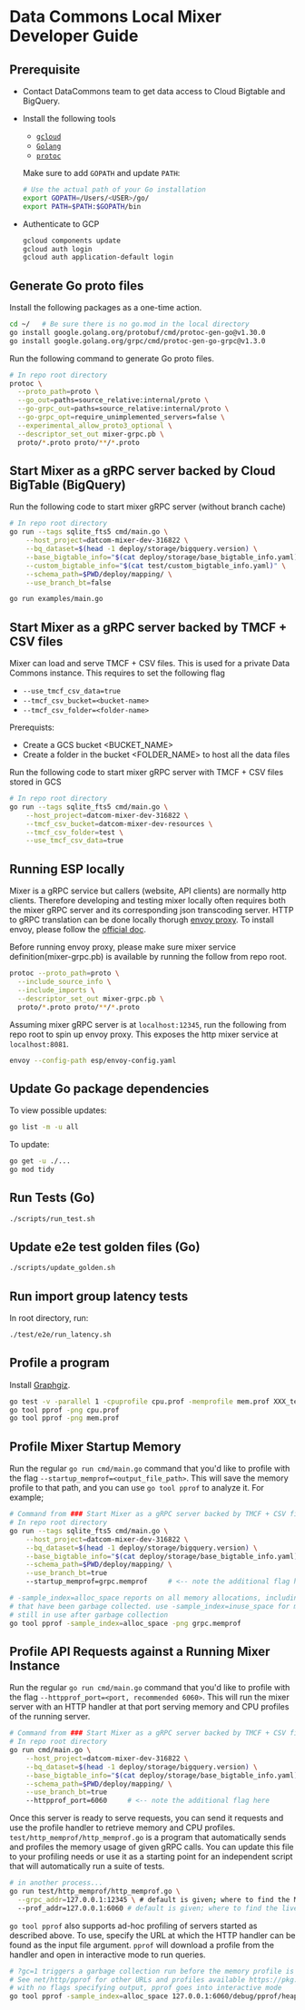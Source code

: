 # Data Commons Local Mixer Developer Guide

## Prerequisite

- Contact DataCommons team to get data access to Cloud Bigtable and BigQuery.

- Install the following tools

  - [`gcloud`](https://cloud.google.com/sdk/docs/install)
  - [`Golang`](https://golang.org/doc/install)
  - [`protoc`](http://google.github.io/proto-lens/installing-protoc.html)

  Make sure to add `GOPATH` and update `PATH`:

  ```bash
  # Use the actual path of your Go installation
  export GOPATH=/Users/<USER>/go/
  export PATH=$PATH:$GOPATH/bin
  ```

- Authenticate to GCP

  ```bash
  gcloud components update
  gcloud auth login
  gcloud auth application-default login
  ```

## Generate Go proto files

Install the following packages as a one-time action.

```bash
cd ~/   # Be sure there is no go.mod in the local directory
go install google.golang.org/protobuf/cmd/protoc-gen-go@v1.30.0
go install google.golang.org/grpc/cmd/protoc-gen-go-grpc@v1.3.0
```

Run the following command to generate Go proto files.

```bash
# In repo root directory
protoc \
  --proto_path=proto \
  --go_out=paths=source_relative:internal/proto \
  --go-grpc_out=paths=source_relative:internal/proto \
  --go-grpc_opt=require_unimplemented_servers=false \
  --experimental_allow_proto3_optional \
  --descriptor_set_out mixer-grpc.pb \
  proto/*.proto proto/**/*.proto
```

## Start Mixer as a gRPC server backed by Cloud BigTable (BigQuery)

Run the following code to start mixer gRPC server (without branch cache)

```bash
# In repo root directory
go run --tags sqlite_fts5 cmd/main.go \
    --host_project=datcom-mixer-dev-316822 \
    --bq_dataset=$(head -1 deploy/storage/bigquery.version) \
    --base_bigtable_info="$(cat deploy/storage/base_bigtable_info.yaml)" \
    --custom_bigtable_info="$(cat test/custom_bigtable_info.yaml)" \
    --schema_path=$PWD/deploy/mapping/ \
    --use_branch_bt=false

go run examples/main.go
```

## Start Mixer as a gRPC server backed by TMCF + CSV files

Mixer can load and serve TMCF + CSV files. This is used for a private Data Commons
instance. This requires to set the following flag

- `--use_tmcf_csv_data=true`
- `--tmcf_csv_bucket=<bucket-name>`
- `--tmcf_csv_folder=<folder-name>`

Prerequists:

- Create a GCS bucket <BUCKET_NAME>
- Create a folder in the bucket <FOLDER_NAME> to host all the data files

Run the following code to start mixer gRPC server with TMCF + CSV files stored in GCS

```bash
# In repo root directory
go run --tags sqlite_fts5 cmd/main.go \
    --host_project=datcom-mixer-dev-316822 \
    --tmcf_csv_bucket=datcom-mixer-dev-resources \
    --tmcf_csv_folder=test \
    --use_tmcf_csv_data=true
```

## Running ESP locally

Mixer is a gRPC service but callers (website, API clients) are normally http
clients. Therefore developing and testing mixer locally often requires both the
mixer gRPC server and its corresponding json transcoding server. HTTP to gRPC
translation can be done locally thorugh [envoy
proxy](https://www.envoyproxy.io/docs/envoy/latest/intro/what_is_envoy). To
install envoy, please follow the [official
doc](https://www.envoyproxy.io/docs/envoy/latest/start/install).

Before running envoy proxy, please make sure mixer service
definition(mixer-grpc.pb) is available by running the follow from repo root.

```sh
protoc --proto_path=proto \
  --include_source_info \
  --include_imports \
  --descriptor_set_out mixer-grpc.pb \
  proto/*.proto proto/**/*.proto
```

Assuming mixer gRPC server is at `localhost:12345`, run the following from repo
root to spin up envoy proxy. This exposes the http mixer service at
`localhost:8081`.

```sh
envoy --config-path esp/envoy-config.yaml
```

## Update Go package dependencies

To view possible updates:

```bash
go list -m -u all
```

To update:

```bash
go get -u ./...
go mod tidy
```

## Run Tests (Go)

```bash
./scripts/run_test.sh
```

## Update e2e test golden files (Go)

```bash
./scripts/update_golden.sh
```

## Run import group latency tests

In root directory, run:

```bash
./test/e2e/run_latency.sh
```

## Profile a program

Install [Graphgiz](https://graphviz.org/).

```bash
go test -v -parallel 1 -cpuprofile cpu.prof -memprofile mem.prof XXX_test.go
go tool pprof -png cpu.prof
go tool pprof -png mem.prof
```

## Profile Mixer Startup Memory

Run the regular `go run cmd/main.go` command that you'd like to profile with the
flag `--startup_memprof=<output_file_path>`. This will save the memory profile
to that path, and you can use `go tool pprof` to analyze it. For example;

```bash
# Command from ### Start Mixer as a gRPC server backed by TMCF + CSV files
# In repo root directory
go run --tags sqlite_fts5 cmd/main.go \
    --host_project=datcom-mixer-dev-316822 \
    --bq_dataset=$(head -1 deploy/storage/bigquery.version) \
    --base_bigtable_info="$(cat deploy/storage/base_bigtable_info.yaml)" \
    --schema_path=$PWD/deploy/mapping/ \
    --use_branch_bt=true
    --startup_memprof=grpc.memprof     # <-- note the additional flag here

# -sample_index=alloc_space reports on all memory allocations, including those
# that have been garbage collected. use -sample_index=inuse_space for memory
# still in use after garbage collection
go tool pprof -sample_index=alloc_space -png grpc.memprof
```

## Profile API Requests against a Running Mixer Instance

Run the regular `go run cmd/main.go` command that you'd like to profile with the
flag `--httpprof_port=<port, recommended 6060>`. This will run the mixer server
with an HTTP handler at that port serving memory and CPU profiles of the running
server.

```bash
# Command from ### Start Mixer as a gRPC server backed by TMCF + CSV files
# In repo root directory
go run cmd/main.go \
    --host_project=datcom-mixer-dev-316822 \
    --bq_dataset=$(head -1 deploy/storage/bigquery.version) \
    --base_bigtable_info="$(cat deploy/storage/base_bigtable_info.yaml)" \
    --schema_path=$PWD/deploy/mapping/ \
    --use_branch_bt=true
    --httpprof_port=6060     # <-- note the additional flag here
```

Once this server is ready to serve requests, you can send it requests and use
the profile handler to retrieve memory and CPU profiles. `test/http_memprof/http_memprof.go`
is a program that automatically sends and profiles the memory usage of given
gRPC calls. You can update this file to your profiling needs or use it as a
starting point for an independent script that will automatically run a suite of
tests.

```bash
# in another process...
go run test/http_memprof/http_memprof.go \
  --grpc_addr=127.0.0.1:12345 \ # default is given; where to find the Mixer server
  --prof_addr=127.0.0.1:6060 # default is given; where to find the live profile handler
```

`go tool pprof` also supports ad-hoc profiling of servers started as described
above. To use, specify the URL at which the HTTP handler can be found as the
input file argument. `pprof` will download a profile from the handler and open
in interactive mode to run queries.

```bash
# ?gc=1 triggers a garbage collection run before the memory profile is served
# See net/http/pprof for other URLs and profiles available https://pkg.go.dev/net/http/pprof
# with no flags specifying output, pprof goes into interactive mode
go tool pprof -sample_index=alloc_space 127.0.0.1:6060/debug/pprof/heap?gc=1
```

